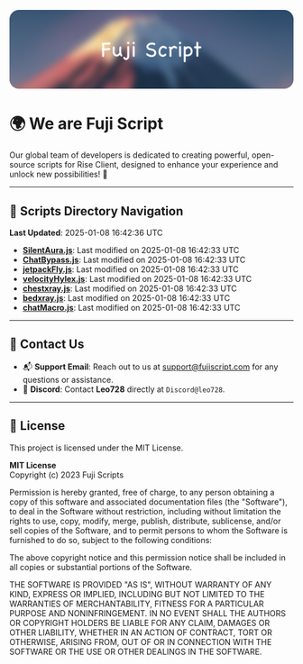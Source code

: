 ![Banner](.github/b.webp)

# 🌍 **We are Fuji Script**

Our global team of developers is dedicated to creating powerful, open-source scripts for Rise Client, designed to enhance your experience and unlock new possibilities! 🌟

---
<!-- SCRIPTS_NAVIGATION_START -->
## 📂 **Scripts Directory Navigation**

**Last Updated**: 2025-01-08 16:42:36 UTC

- **[SilentAura.js](scripts/SilentAura.js)**: Last modified on 2025-01-08 16:42:33 UTC
- **[ChatBypass.js](scripts/ChatBypass.js)**: Last modified on 2025-01-08 16:42:33 UTC
- **[jetpackFly.js](scripts/jetpackFly.js)**: Last modified on 2025-01-08 16:42:33 UTC
- **[velocityHylex.js](scripts/velocityHylex.js)**: Last modified on 2025-01-08 16:42:33 UTC
- **[chestxray.js](scripts/chestxray.js)**: Last modified on 2025-01-08 16:42:33 UTC
- **[bedxray.js](scripts/bedxray.js)**: Last modified on 2025-01-08 16:42:33 UTC
- **[chatMacro.js](scripts/chatMacro.js)**: Last modified on 2025-01-08 16:42:33 UTC

<!-- SCRIPTS_NAVIGATION_END -->

---

## 💬 **Contact Us**  
- 📬 **Support Email**: Reach out to us at [support@fujiscript.com](mailto:support@fujiscript.com) for any questions or assistance.  
- 💬 **Discord**: Contact **Leo728** directly at `Discord@leo728`.

---

## 📜 **License**

This project is licensed under the MIT License.  

**MIT License**  
Copyright (c) 2023 Fuji Scripts  

Permission is hereby granted, free of charge, to any person obtaining a copy of this software and associated documentation files (the "Software"), to deal in the Software without restriction, including without limitation the rights to use, copy, modify, merge, publish, distribute, sublicense, and/or sell copies of the Software, and to permit persons to whom the Software is furnished to do so, subject to the following conditions:  

The above copyright notice and this permission notice shall be included in all copies or substantial portions of the Software.  

THE SOFTWARE IS PROVIDED "AS IS", WITHOUT WARRANTY OF ANY KIND, EXPRESS OR IMPLIED, INCLUDING BUT NOT LIMITED TO THE WARRANTIES OF MERCHANTABILITY, FITNESS FOR A PARTICULAR PURPOSE AND NONINFRINGEMENT. IN NO EVENT SHALL THE AUTHORS OR COPYRIGHT HOLDERS BE LIABLE FOR ANY CLAIM, DAMAGES OR OTHER LIABILITY, WHETHER IN AN ACTION OF CONTRACT, TORT OR OTHERWISE, ARISING FROM, OUT OF OR IN CONNECTION WITH THE SOFTWARE OR THE USE OR OTHER DEALINGS IN THE SOFTWARE.  
